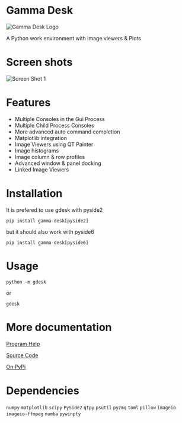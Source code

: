 # Gamma Desk

![Gamma Desk Logo](https://github.com/thocoo/gamma-desk/raw/main/gdesk/resources/logo/logo_128px.png)

A Python work environment with image viewers & Plots


# Screen shots

![Screen Shot 1](https://github.com/thocoo/gamma-desk/raw/main/doc/sphinx/source/figures/screenshot_01.jpg)


# Features

- Multiple Consoles in the Gui Process
- Multiple Child Process Consoles
- More advanced auto command completion
- Matplotlib integration
- Image Viewers using QT Painter
- Image histograms
- Image column & row profiles
- Advanced window & panel docking
- Linked Image Viewers


# Installation

It is prefered to use gdesk with pyside2

    pip install gamma-desk[pyside2] 

but it should also work with pyside6

    pip install gamma-desk[pyside6] 
  

# Usage

    python -m gdesk
  
or

    gdesk
  

# More documentation

[Program Help](https://thocoo.github.io/gdesk-data/docs)

[Source Code](https://github.com/thocoo/gamma-desk)

[On PyPi](https://pypi.org/project/gamma-desk)


# Dependencies 

`numpy`
`matplotlib`
`scipy`
`PySide2`
`qtpy`
`psutil`
`pyzmq`
`toml`
`pillow`
`imageio`
`imageio-ffmpeg`
`numba`
`pywinpty`
